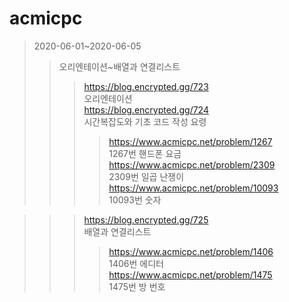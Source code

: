 # acmicpc
>2020-06-01~2020-06-05   
>>오리엔테이션~배열과 연결리스트
>>>https://blog.encrypted.gg/723   
오리엔테이션   
>>>https://blog.encrypted.gg/724   
시간복잡도와 기초 코드 작성 요령   
>>>>https://www.acmicpc.net/problem/1267   
1267번 핸드폰 요금   
https://www.acmicpc.net/problem/2309   
2309번 일곱 난쟁이   
https://www.acmicpc.net/problem/10093   
10093번 숫자   

>>>https://blog.encrypted.gg/725   
배열과 연결리스트   
>>>>https://www.acmicpc.net/problem/1406   
1406번 에디터   
https://www.acmicpc.net/problem/1475   
1475번 방 번호   
